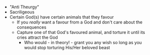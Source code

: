 - "Anti Theurgy"
- Sacriligeous
- Certain God(s) have certain animals that they favour
	- If you _really_ want a favour from a God and don't care about the consequences
	- Capture one of that God's favoured animal, and torture it until its cries attract the God
		- Who would - in theory! - grant you any wish so long as you would stop torturing His/Her beloved beast